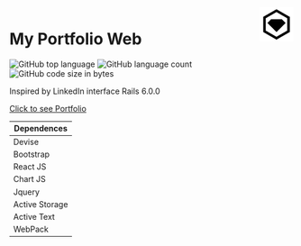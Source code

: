 <img src="https://github.com/zhivou/my_portfolio/blob/master/app/assets/images/favicon.png?raw=true" alt="My Portfolio logo" title="My Portfolio" align="right" height="60" />

# My Portfolio Web

![GitHub top language](https://img.shields.io/github/languages/top/zhivou/my_portfolio?style=for-the-badge)
![GitHub language count](https://img.shields.io/github/languages/count/zhivou/my_portfolio?style=for-the-badge)
![GitHub code size in bytes](https://img.shields.io/github/languages/code-size/zhivou/my_portfolio?style=for-the-badge)

Inspired by LinkedIn interface
Rails 6.0.0

[Click to see Portfolio](https://www.skrdev.com/ "Click to see Portfolio")

| Dependences    |
| -------------- |
| Devise         |
| Bootstrap      |
| React JS       |
| Chart JS       |
| Jquery         |
| Active Storage |
| Active Text    |
| WebPack        |
